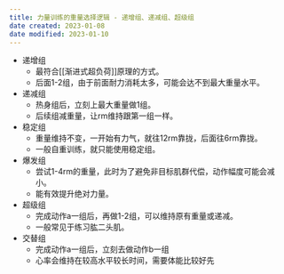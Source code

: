 ```yaml
---
title: 力量训练的重量选择逻辑 - 递增组、递减组、超级组
date created: 2023-01-08
date modified: 2023-01-10
---
```


- 递增组
	- 最符合[[渐进式超负荷]]原理的方式。
	- 后面1-2组，由于前面耐力消耗太多，可能会达不到最大重量水平。
- 递减组
	- 热身组后，立刻上最大重量做1组。
	- 后续组减重量，让rm维持跟第一组一样。
- 稳定组
	- 重量维持不变，一开始有力气，就往12rm靠拢，后面往6rm靠拢。
	- 一般自重训练，就只能使用稳定组。
- 爆发组
	- 尝试1-4rm的重量，此时为了避免非目标肌群代偿，动作幅度可能会减小。
	- 能有效提升绝对力量。
- 超级组
	- 完成动作a一组后，再做1-2组，可以维持原有重量或递减。
	- 一般常见于练习肱二头肌。
- 交替组
	- 完成动作a一组后，立刻去做动作b一组
	- 心率会维持在较高水平较长时间，需要体能比较好先
